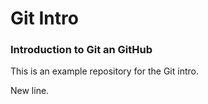 Git Intro
=================

### Introduction to Git an GitHub

This is an example repository for the Git intro.

New line.

